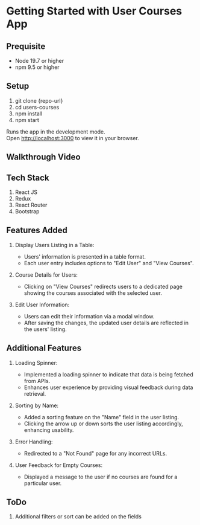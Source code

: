 # Getting Started with User Courses App

## Prequisite
- Node 19.7 or higher
- npm 9.5 or higher

## Setup
1. git clone {repo-url}
2. cd users-courses
3. npm install
4. npm start

Runs the app in the development mode.\
Open [http://localhost:3000](http://localhost:3000) to view it in your browser.

## Walkthrough Video


## Tech Stack
1. React JS
2. Redux
3. React Router
4. Bootstrap

## Features Added

1. Display Users Listing in a Table:
    - Users' information is presented in a table format.
    - Each user entry includes options to "Edit User" and "View Courses".

2. Course Details for Users:
    - Clicking on "View Courses" redirects users to a dedicated page showing the courses associated with the selected user.

3. Edit User Information:
    - Users can edit their information via a modal window.
    - After saving the changes, the updated user details are reflected in the users' listing.

## Additional Features

1. Loading Spinner:
    - Implemented a loading spinner to indicate that data is being fetched from APIs.
    - Enhances user experience by providing visual feedback during data retrieval.

2. Sorting by Name:
    - Added a sorting feature on the "Name" field in the user listing.
    - Clicking the arrow up or down sorts the user listing accordingly, enhancing usability.

3. Error Handling:
    - Redirected to a "Not Found" page for any incorrect URLs.

4. User Feedback for Empty Courses:
    - Displayed a message to the user if no courses are found for a particular user.

## ToDo
1. Additional filters or sort can be added on the fields
